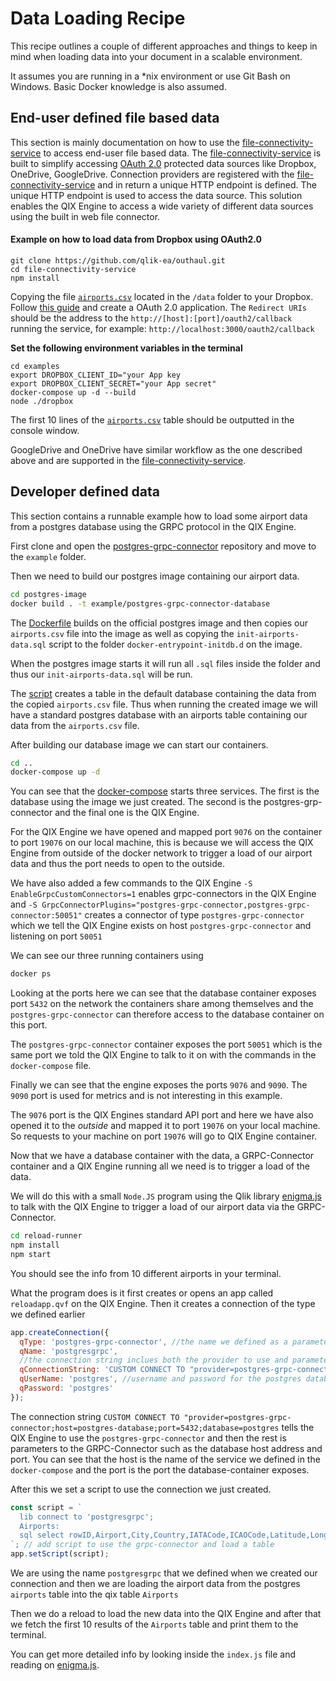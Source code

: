 # Data Loading Recipe

This recipe outlines a couple of different approaches and things to keep in mind when loading data into your document
in a scalable environment.

It assumes you are running in a \*nix environment or use Git Bash on Windows. Basic Docker knowledge is also assumed.

## End-user defined file based data

This section is mainly documentation on how to use the [file-connectivity-service](https://github.com/qlik-ea/outhaul) to access end-user file based
data. The [file-connectivity-service](https://github.com/qlik-ea/outhaul) is built to simplify accessing [OAuth 2.0](https://oauth.net/2/) protected data sources like Dropbox, OneDrive, GoogleDrive. 
Connection providers are registered with the [file-connectivity-service](https://github.com/qlik-ea/outhaul) and in return a unique HTTP endpoint is defined. 
The unique HTTP endpoint is used to access the data source. This solution enables the QIX Engine to access a wide variety of different data sources 
using the built in web file connector.

#### Example on how to load data from Dropbox using OAuth2.0 ####

```
git clone https://github.com/qlik-ea/outhaul.git
cd file-connectivity-service
npm install
```

Copying the file [`airports.csv`](https://github.com/qlik-ea/outhaul/blob/master/data/airports.csv) located in the `/data` folder to your Dropbox.
Follow [this guide](https://www.dropbox.com/developers/reference/oauth-guide) and create a OAuth 2.0 application.
The `Redirect URIs` should be the address to the `http://[host]:[port]/oauth2/callback` running the service, for example: `http://localhost:3000/oauth2/callback`

**Set the following environment variables in the terminal**

```
cd examples
export DROPBOX_CLIENT_ID="your App key
export DROPBOX_CLIENT_SECRET="your App secret"
docker-compose up -d --build
node ./dropbox
```

The first 10 lines of the [`airports.csv`](https://github.com/qlik-ea/outhaul/blob/master/data/airports.csv) table should be outputted in the console window.

GoogleDrive and OneDrive have similar workflow as the one described above and are supported in the [file-connectivity-service](https://github.com/qlik-ea/outhaul).

## Developer defined data

This section contains a runnable example how to load some airport data from a postgres database using the GRPC protocol
in the QIX Engine.

First clone and open the [postgres-grpc-connector](https://github.com/qlik-ea/postgres-grpc-connector) repository
and move to the `example` folder.

Then we need to build our postgres image containing our airport data.

```bash
cd postgres-image
docker build . -t example/postgres-grpc-connector-database
```

The [Dockerfile](https://github.com/qlik-ea/postgres-grpc-connector/blob/master/example/postgres-image/Dockerfile)
builds on the official postgres image and then copies our `airports.csv` file into the image
as well as copying the `init-airports-data.sql` script to the folder `docker-entrypoint-initdb.d` on the image.

When the postgres image starts it will run all `.sql` files inside the folder
and thus our `init-airports-data.sql` will be run.

The [script](https://github.com/qlik-ea/postgres-grpc-connector/blob/master/example/postgres-image/init-airports-data.sql)
creates a table in the default database containing the data from the copied `airports.csv` file.
Thus when running the created image we will have a standard postgres database with an airports table containing
our data from the `airports.csv` file.

After building our database image we can start our containers.

```bash
cd ..
docker-compose up -d
```

You can see that the [docker-compose](https://github.com/qlik-ea/postgres-grpc-connector/blob/master/example/docker-compose.yml)
starts three services.
The first is the database using the image we just created.
The second is the postgres-grp-connector and the final one is the QIX Engine.

For the QIX Engine we have opened and mapped port `9076` on the container to port `19076` on our local machine,
this is because we will access the QIX Engine from outside of the docker network to trigger a load of our airport data
and thus the port needs to open to the outside.

We have also added a few commands to the QIX Engine `-S EnableGrpcCustomConnectors=1` enables grpc-connectors
in the QIX Engine and `-S GrpcConnectorPlugins="postgres-grpc-connector,postgres-grpc-connector:50051"`
creates a connector of type `postgres-grpc-connector`
which we tell the QIX Engine exists on host `postgres-grpc-connector` and listening on port `50051`

We can see our three running containers using

```bash
docker ps
```

Looking at the ports here we can see that the database container exposes port `5432` on the network the containers
share among themselves and the `postgres-grpc-connector` can therefore access to the database container on this port.

The `postgres-grpc-connector` container exposes the port `50051` which is the same port we told the QIX Engine
to talk to it on with the commands in the `docker-compose` file.

Finally we can see that the engine exposes the ports `9076` and `9090`. The `9090` port is used for metrics
and is not interesting in this example.

The `9076` port is the QIX Engines standard API port and here we have also opened it to the _outside_ and mapped it to
port `19076` on your local machine. So requests to your machine on port `19076` will go to QIX Engine container.

Now that we have a database container with the data, a GRPC-Connector container
and a QIX Engine running all we need is to trigger a load of the data.

We will do this with a small `Node.JS` program using the Qlik library [enigma.js](https://github.com/qlik-oss/enigma.js)
to talk with the QIX Engine to trigger a load of our airport data via the GRPC-Connector.

```bash
cd reload-runner
npm install
npm start
```

You should see the info from 10 different airports in your terminal.

What the program does is it first creates or opens an app called `reloadapp.qvf` on the QIX Engine.
Then it creates a connection of the type we defined earlier

```js
app.createConnection({
  qType: 'postgres-grpc-connector', //the name we defined as a parameter to the QIX Engine in our docker-compose.yml
  qName: 'postgresgrpc',
  //the connection string inclues both the provider to use and parameters to it.
  qConnectionString: 'CUSTOM CONNECT TO "provider=postgres-grpc-connector;host=postgres-database;port=5432;database=postgres"',
  qUserName: 'postgres', //username and password for the postgres database, provided to the grpc-connector
  qPassword: 'postgres'
});
```

The connection string
`CUSTOM CONNECT TO "provider=postgres-grpc-connector;host=postgres-database;port=5432;database=postgres`
tells the QIX Engine to use the `postgres-grpc-connector` and then the rest is parameters to the GRPC-Connector
such as the database host address and port.
You can see that the host is the name of the service we defined in the `docker-compose`
and the port is the port the database-container exposes.

After this we set a script to use the connection we just created.

```js
const script = `
  lib connect to 'postgresgrpc';
  Airports:
  sql select rowID,Airport,City,Country,IATACode,ICAOCode,Latitude,Longitude,Altitude,TimeZone,DST,TZ,clock_timestamp() from airports;
`; // add script to use the grpc-connector and load a table
app.setScript(script);
```

We are using the name `postgresgrpc` that we defined when we created our connection
and then we are loading the airport data from the postgres `airports` table into the qix table `Airports`

Then we do a reload to load the new data into the QIX Engine
and after that we fetch the first 10 results of the `Airports` table and print them to the terminal.

You can get more detailed info by looking inside the `index.js` file
and reading on [enigma.js](https://github.com/qlik-oss/enigma.js).
